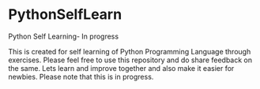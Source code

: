 # PythonSelfLearn
Python Self Learning- In progress

This is created for self learning of Python Programming Language through exercises.
Please feel free to use this repository and do share feedback on the same.
Lets learn and improve together and also make it easier for newbies.
Please note that this is in progress.
